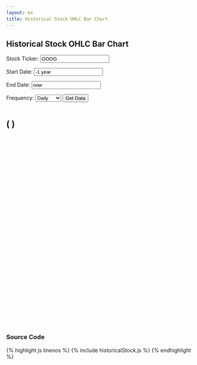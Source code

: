```yaml
---
layout: ex
title: Historical Stock OHLC Bar Chart
---
```


## Historical Stock OHLC Bar Chart

<form id="stockForm" class="well form-inline">
  <label for="ticker">Stock Ticker: </label>
  <input type="text" id="ticker" class="input-small" name="ticker" value="GOOG"></input>

  <label for="endDate">Start Date: </label>
  <input type="text" id="startDate" class="input-small" name="startDate" value="-1 year"></input>

  <label for="endDate">End Date: </label>
  <input type="text" id="endDate" class="input-small" name="endDate" value="now"></input>

  <label for="frequency">Frequency: </label>
  <select id="frequency" class="input-small" name="frequency">
    <option value="d">Daily</option>
    <option value="w">Weekly</option>
    <option value="m">Monthly</option>
    <!--<option value="v">Dividends Only</option>-->
  </select>
  <button type="submit" id="getData" name="getData" class="btn btn-primary pull-right">Get Data</button>
</form>

<h1>
  <span id="stockName"> </span>
  <span id="stockValue"> </span>
  <!--<span id="stockSymbol"> </span>-->

  <small>
    <span id="stockChange"> </span>
    (<span id="stockChangePercent"> </span>)
    <span id="stockDate"> </span>
  </small>

  <small id="stockLoading" class="pull-right" style="display:none">
    <img src="images/spinner.gif" style="height: 24px; width: 24px; display: inline-block"> Loading....
  </small>
</h1>

<div id="chart">
  <svg style="height:500px"> </svg>
</div>

<script type="text/javascript" src="historicalStock.js"> </script>


### Source Code

{% highlight js linenos %}
{% include historicalStock.js %}
{% endhighlight %}
